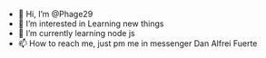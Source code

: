 - 👋 Hi, I’m @Phage29
- 👀 I’m interested in Learning new things
- 🌱 I’m currently learning node js
- 📫 How to reach me, just pm me in messenger Dan Alfrei Fuerte

<!---
Phage29/Phage29 is a ✨ special ✨ repository because its `README.md` (this file) appears on your GitHub profile.
You can click the Preview link to take a look at your changes.
--->
